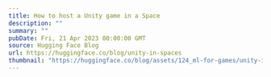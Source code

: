 ```yaml
---
title: How to host a Unity game in a Space
description: ""
summary: ""
pubDate: Fri, 21 Apr 2023 00:00:00 GMT
source: Hugging Face Blog
url: https://huggingface.co/blog/unity-in-spaces
thumbnail: "https://huggingface.co/blog/assets/124_ml-for-games/unity-in-spaces-thumbnail.png"
---
```


